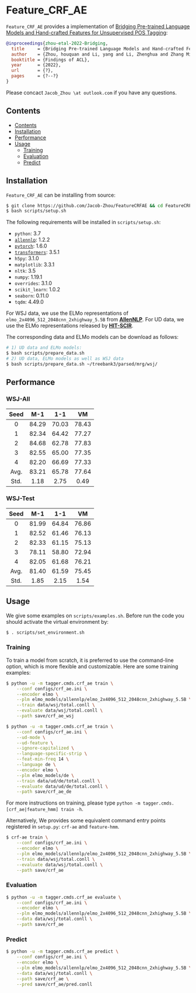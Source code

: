 # Feature_CRF_AE

`Feature_CRF_AE` provides a implementation of [Bridging Pre-trained Language Models and Hand-crafted Features for Unsupervised POS Tagging](https://arxiv.org/abs/?):

```bib
@inproceedings{zhou-etal-2022-Bridging,
  title     = {Bridging Pre-trained Language Models and Hand-crafted Features for Unsupervised POS Tagging},
  author    = {Zhou, houquan and Li, yang and Li, Zhenghua and Zhang Min},
  booktitle = {Findings of ACL},
  year      = {2022},
  url       = {?},
  pages     = {?--?}
}
```

Please concact `Jacob_Zhou \at outlook.com` if you have any questions.

## Contents

* [Contents](#contents)
* [Installation](#installation)
* [Performance](#performance)
* [Usage](#usage)
  * [Training](#training)
  * [Evaluation](#evaluation)
  * [Predict](#predict)

## Installation

`Feature_CRF_AE` can be installing from source:
```sh
$ git clone https://github.com/Jacob-Zhou/FeatureCRFAE && cd FeatureCRFAE
$ bash scripts/setup.sh
```

The following requirements will be installed in `scripts/setup.sh`:
* `python`: 3.7
* [`allennlp`](https://github.com/allenai/allennlp): 1.2.2
* [`pytorch`](https://github.com/pytorch/pytorch): 1.6.0
* [`transformers`](https://github.com/huggingface/transformers): 3.5.1
* `h5py`: 3.1.0
* `matplotlib`: 3.3.1
* `nltk`: 3.5
* `numpy`: 1.19.1
* `overrides`: 3.1.0
* `scikit_learn`: 1.0.2
* `seaborn`: 0.11.0
* `tqdm`: 4.49.0

For WSJ data, we use the ELMo representations of `elmo_2x4096_512_2048cnn_2xhighway_5.5B` from [**AllenNLP**](https://allenai.org/allennlp/software/elmo).
For UD data, we use the ELMo representations released by [**HIT-SCIR**](https://github.com/HIT-SCIR/ELMoForManyLangs).

The corresponding data and ELMo models can be download as follows:
```sh
# 1) UD data and ELMo models:
$ bash scripts/prepare_data.sh
# 2) UD data, ELMo models as well as WSJ data
$ bash scripts/prepare_data.sh ~/treebank3/parsed/mrg/wsj/
```

## Performance

### WSJ-All

|  Seed  |  M-1  |  1-1  |  VM   |
| :----: | :---: | :---: | :---: |
| 0      | 84.29 | 70.03 | 78.43 |
| 1      | 82.34 | 64.42 | 77.27 |
| 2      | 84.68 | 62.78 | 77.83 |
| 3      | 82.55 | 65.00 | 77.35 |
| 4      | 82.20 | 66.69 | 77.33 |
| Avg.   | 83.21 | 65.78 | 77.64 |
| Std.   | 1.18  | 2.75  | 0.49  |

### WSJ-Test

|  Seed  |  M-1  |  1-1  |  VM   |
| :----: | :---: | :---: | :---: |
| 0      | 81.99 | 64.84 | 76.86 |
| 1      | 82.52 | 61.46 | 76.13 |
| 2      | 82.33 | 61.15 | 75.13 |
| 3      | 78.11 | 58.80 | 72.94 |
| 4      | 82.05 | 61.68 | 76.21 |
| Avg.   | 81.40 | 61.59 | 75.45 |
| Std.   | 1.85  | 2.15  | 1.54  |

## Usage

We give some examples on `scripts/examples.sh`.
Before run the code you should activate the virtual environment by:
```sh
$ . scripts/set_environment.sh
```

### Training

To train a model from scratch, it is preferred to use the command-line option, which is more flexible and customizable.
Here are some training examples:
```sh
$ python -u -m tagger.cmds.crf_ae train \
    --conf configs/crf_ae.ini \
    --encoder elmo \
    --plm elmo_models/allennlp/elmo_2x4096_512_2048cnn_2xhighway_5.5B \
    --train data/wsj/total.conll \
    --evaluate data/wsj/total.conll \
    --path save/crf_ae_wsj
```

```sh
$ python -u -m tagger.cmds.crf_ae train \
    --conf configs/crf_ae.ini \
    --ud-mode \
    --ud-feature \
    --ignore-capitalized \
    --language-specific-strip \
    --feat-min-freq 14 \
    --language de \
    --encoder elmo \
    --plm elmo_models/de \
    --train data/ud/de/total.conll \
    --evaluate data/ud/de/total.conll \
    --path save/crf_ae_de
```

For more instructions on training, please type `python -m tagger.cmds.[crf_ae|feature_hmm] train -h`.

Alternatively, We provides some equivalent command entry points registered in `setup.py`:
`crf-ae` and `feature-hmm`.
```sh
$ crf-ae train \
    --conf configs/crf_ae.ini \
    --encoder elmo \
    --plm elmo_models/allennlp/elmo_2x4096_512_2048cnn_2xhighway_5.5B \
    --train data/wsj/total.conll \
    --evaluate data/wsj/total.conll \
    --path save/crf_ae
```

### Evaluation

```sh
$ python -u -m tagger.cmds.crf_ae evaluate \
    --conf configs/crf_ae.ini \
    --encoder elmo \
    --plm elmo_models/allennlp/elmo_2x4096_512_2048cnn_2xhighway_5.5B \
    --data data/wsj/total.conll \
    --path save/crf_ae
```

### Predict

```sh
$ python -u -m tagger.cmds.crf_ae predict \
    --conf configs/crf_ae.ini \
    --encoder elmo \
    --plm elmo_models/allennlp/elmo_2x4096_512_2048cnn_2xhighway_5.5B \
    --data data/wsj/total.conll \
    --path save/crf_ae \
    --pred save/crf_ae/pred.conll
```